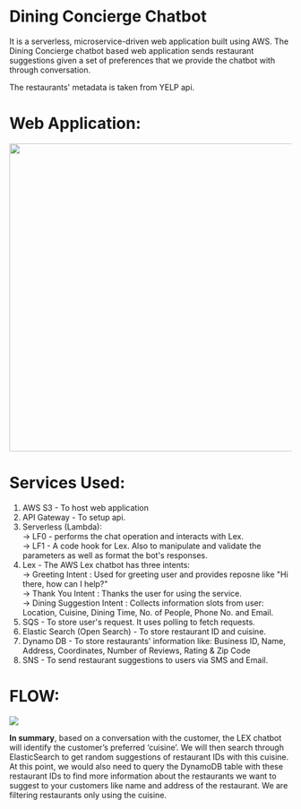 # Dining Concierge Chatbot
It is a serverless, microservice-driven web application built using AWS. The Dining Concierge chatbot based web application sends restaurant suggestions given a set of preferences that we provide the chatbot with through conversation.

The restaurants' metadata is taken from YELP api.

# Web Application:

<img src = "https://user-images.githubusercontent.com/26826339/190945930-e66b874b-fd06-48bc-baca-69b6c36442c2.png" width="700" height="550" />

# Services Used:
1) AWS S3 - To host web application
2) API Gateway - To setup api.
3) Serverless (Lambda): <br>
                  -> LF0 -  performs the chat operation and interacts with Lex.<br>
                  -> LF1 - A code hook for Lex. Also to manipulate and validate the parameters as well as format the bot's responses.
4) Lex - The AWS Lex chatbot has three intents: <br>-> Greeting Intent : Used for greeting user and provides reposne like "Hi there, how can I help?"<br>
                           -> Thank You Intent : Thanks the user for using the service.<br>
                           -> Dining Suggestion Intent : Collects information slots from user: Location, Cuisine, Dining Time, No. of People, Phone No. and Email.
5) SQS - To store user's request. It uses polling to fetch requests.
6) Elastic Search (Open Search) - To store restaurant ID and cuisine.
7) Dynamo DB - To store restaurants' information like: Business ID, Name, Address, Coordinates, Number of Reviews, Rating & Zip Code
8) SNS - To send restaurant suggestions to users via SMS and Email. 

# FLOW:

<img src = "https://user-images.githubusercontent.com/26826339/190944214-83d40a95-abcd-486f-95d5-064b20608462.png"/>

<b>In summary</b>, based on a conversation with the customer, the LEX chatbot will identify the customer’s preferred ‘cuisine’. We will then search through ElasticSearch to get random suggestions of restaurant IDs with this cuisine. At this point, we would also need to query the DynamoDB table with these restaurant IDs to find more information about the restaurants we want to suggest to your customers like name and address of the restaurant. We are filtering restaurants only using the cuisine.
